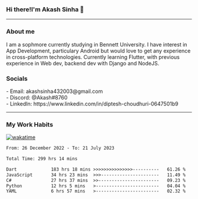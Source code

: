<h3>Hi there!I'm Akash Sinha 👋</h3>

--- 

<h3>About me</h3>
I am a sophmore currently studying in Bennett University. I have interest in App Development, particulary Android but would love to get any experience in cross-platform technologies. Currently learning Flutter, with previous experience in Web dev, backend dev with Django and NodeJS.

<h3>Socials</h3>
 - Email: akashsinha432003@gmail.com<br>
 - Discord: @Akash#8760<br>
 - LinkedIn: https://www.linkedin.com/in/diptesh-choudhuri-0647501b9<br>


---

<h3>My Work Habits</h3>

[![wakatime](https://wakatime.com/badge/user/938b2951-49cf-4810-9b9e-c17cde3d3343.svg)](https://wakatime.com/@938b2951-49cf-4810-9b9e-c17cde3d3343)

<!--START_SECTION:waka-->

```txt
From: 26 December 2022 - To: 21 July 2023

Total Time: 299 hrs 14 mins

Dart             183 hrs 18 mins >>>>>>>>>>>>>>>----------   61.26 %
JavaScript       34 hrs 23 mins  >>>----------------------   11.49 %
C#               27 hrs 37 mins  >>-----------------------   09.23 %
Python           12 hrs 5 mins   >------------------------   04.04 %
YAML             6 hrs 57 mins   >------------------------   02.32 %
```

<!--END_SECTION:waka-->

